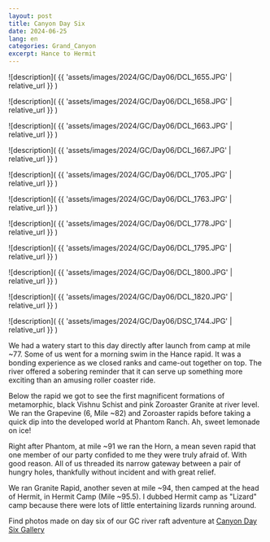 ```yaml
---
layout: post
title: Canyon Day Six
date: 2024-06-25
lang: en
categories: Grand_Canyon
excerpt: Hance to Hermit
---
```

![description](
  {{ 'assets/images/2024/GC/Day06/DCL_1655.JPG' | relative_url }}
)

![description](
  {{ 'assets/images/2024/GC/Day06/DCL_1658.JPG' | relative_url }}
)

![description](
  {{ 'assets/images/2024/GC/Day06/DCL_1663.JPG' | relative_url }}
)

![description](
  {{ 'assets/images/2024/GC/Day06/DCL_1667.JPG' | relative_url }}
)

![description](
  {{ 'assets/images/2024/GC/Day06/DCL_1705.JPG' | relative_url }}
)

![description](
  {{ 'assets/images/2024/GC/Day06/DCL_1763.JPG' | relative_url }}
)

![description](
  {{ 'assets/images/2024/GC/Day06/DCL_1778.JPG' | relative_url }}
)

![description](
  {{ 'assets/images/2024/GC/Day06/DCL_1795.JPG' | relative_url }}
)

![description](
  {{ 'assets/images/2024/GC/Day06/DCL_1800.JPG' | relative_url }}
)

![description](
  {{ 'assets/images/2024/GC/Day06/DCL_1820.JPG' | relative_url }}
)

![description](
  {{ 'assets/images/2024/GC/Day06/DSC_1744.JPG' | relative_url }}
)

We had a watery start to this day directly after launch from camp at mile ~77.
Some of us went for a morning swim in the Hance rapid. It was a bonding
experience as we closed ranks and came-out together on top. The river offered a
sobering reminder that it can serve up something more exciting than an amusing
roller coaster ride.

Below the rapid we got to see the first magnificent formations of metamorphic,
black Vishnu Schist and pink Zoroaster Granite at river level. We ran the
Grapevine (6, Mile ~82) and Zoroaster rapids before taking a quick dip into the
developed world at Phantom Ranch. Ah, sweet lemonade on ice!

Right after Phantom, at mile ~91 we ran the Horn, a mean seven rapid that one
member of our party confided to me they were truly afraid of. With good reason.
All of us threaded its narrow gateway between a pair of hungry holes,
thankfully without incident and with great relief.

We ran Granite Rapid, another seven at mile ~94, then camped at the head of
Hermit, in Hermit Camp (Mile ~95.5). I dubbed Hermit camp as "Lizard" camp
because there were lots of little entertaining lizards running around.

Find photos made on day six of our GC river raft adventure at
[Canyon Day Six Gallery](
  https://wbreeze.com/photo/gallery/20240620GC/Day06/index.html
)

